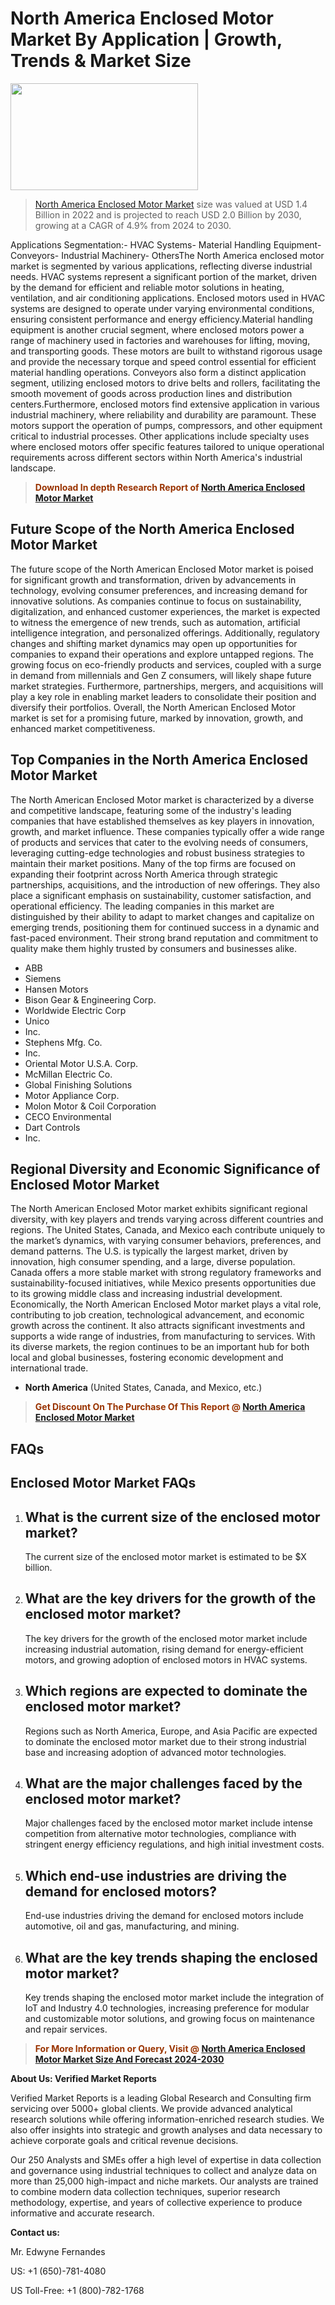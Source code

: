 <p><h1>North America Enclosed Motor Market By Application | Growth, Trends & Market Size</h1><p><img class="aligncenter size-medium wp-image-105565" src="https://ffe5etoiles.com/wp-content/uploads/2025/01/MST7-300x171.png" alt="" width="300" height="171" /></p><blockquote><p><a href="https://www.verifiedmarketreports.com/download-sample/?rid=601470&utm_source=Github-NA&utm_medium=377" target="_blank">North America Enclosed Motor Market</a> size was valued at USD 1.4 Billion in 2022 and is projected to reach USD 2.0 Billion by 2030, growing at a CAGR of 4.9% from 2024 to 2030.</p></blockquote>Applications Segmentation:- HVAC Systems- Material Handling Equipment- Conveyors- Industrial Machinery- OthersThe North America enclosed motor market is segmented by various applications, reflecting diverse industrial needs. HVAC systems represent a significant portion of the market, driven by the demand for efficient and reliable motor solutions in heating, ventilation, and air conditioning applications. Enclosed motors used in HVAC systems are designed to operate under varying environmental conditions, ensuring consistent performance and energy efficiency.Material handling equipment is another crucial segment, where enclosed motors power a range of machinery used in factories and warehouses for lifting, moving, and transporting goods. These motors are built to withstand rigorous usage and provide the necessary torque and speed control essential for efficient material handling operations. Conveyors also form a distinct application segment, utilizing enclosed motors to drive belts and rollers, facilitating the smooth movement of goods across production lines and distribution centers.Furthermore, enclosed motors find extensive application in various industrial machinery, where reliability and durability are paramount. These motors support the operation of pumps, compressors, and other equipment critical to industrial processes. Other applications include specialty uses where enclosed motors offer specific features tailored to unique operational requirements across different sectors within North America's industrial landscape.</p><blockquote><p><span style="color: #993300;"><strong>Download In depth Research Report of <a href="https://www.verifiedmarketreports.com/download-sample/?rid=601470&utm_source=Github-NA&utm_medium=377">North America Enclosed Motor Market</a></strong></span></p></blockquote><h2>Future Scope of the North America Enclosed Motor Market</h2><p>The future scope of the North American Enclosed Motor market is poised for significant growth and transformation, driven by advancements in technology, evolving consumer preferences, and increasing demand for innovative solutions. As companies continue to focus on sustainability, digitalization, and enhanced customer experiences, the market is expected to witness the emergence of new trends, such as automation, artificial intelligence integration, and personalized offerings. Additionally, regulatory changes and shifting market dynamics may open up opportunities for companies to expand their operations and explore untapped regions. The growing focus on eco-friendly products and services, coupled with a surge in demand from millennials and Gen Z consumers, will likely shape future market strategies. Furthermore, partnerships, mergers, and acquisitions will play a key role in enabling market leaders to consolidate their position and diversify their portfolios. Overall, the North American Enclosed Motor market is set for a promising future, marked by innovation, growth, and enhanced market competitiveness.</p><h2>Top Companies in the North America Enclosed Motor Market</h2><p>The North American Enclosed Motor market is characterized by a diverse and competitive landscape, featuring some of the industry's leading companies that have established themselves as key players in innovation, growth, and market influence. These companies typically offer a wide range of products and services that cater to the evolving needs of consumers, leveraging cutting-edge technologies and robust business strategies to maintain their market positions. Many of the top firms are focused on expanding their footprint across North America through strategic partnerships, acquisitions, and the introduction of new offerings. They also place a significant emphasis on sustainability, customer satisfaction, and operational efficiency. The leading companies in this market are distinguished by their ability to adapt to market changes and capitalize on emerging trends, positioning them for continued success in a dynamic and fast-paced environment. Their strong brand reputation and commitment to quality make them highly trusted by consumers and businesses alike.</p><p><ul><li>ABB </li><li> Siemens </li><li> Hansen Motors </li><li> Bison Gear & Engineering Corp. </li><li> Worldwide Electric Corp </li><li> Unico </li><li> Inc. </li><li> Stephens Mfg. Co. </li><li> Inc. </li><li> Oriental Motor U.S.A. Corp. </li><li> McMillan Electric Co. </li><li> Global Finishing Solutions </li><li> Motor Appliance Corp. </li><li> Molon Motor & Coil Corporation </li><li> CECO Environmental </li><li> Dart Controls </li><li> Inc.</li></ul></p><h2>Regional Diversity and Economic Significance of Enclosed Motor Market</h2><p>The North American Enclosed Motor market exhibits significant regional diversity, with key players and trends varying across different countries and regions. The United States, Canada, and Mexico each contribute uniquely to the market’s dynamics, with varying consumer behaviors, preferences, and demand patterns. The U.S. is typically the largest market, driven by innovation, high consumer spending, and a large, diverse population. Canada offers a more stable market with strong regulatory frameworks and sustainability-focused initiatives, while Mexico presents opportunities due to its growing middle class and increasing industrial development. Economically, the North American Enclosed Motor market plays a vital role, contributing to job creation, technological advancement, and economic growth across the continent. It also attracts significant investments and supports a wide range of industries, from manufacturing to services. With its diverse markets, the region continues to be an important hub for both local and global businesses, fostering economic development and international trade.</p><ul> <li><strong>North America</strong> (United States, Canada, and Mexico, etc.)</li></ul><blockquote><p><span style="color: #993300;"><strong>Get Discount On The Purchase Of This Report @ <a href="https://www.verifiedmarketreports.com/ask-for-discount/?rid=601470&utm_source=Github-NA&utm_medium=377">North America Enclosed Motor Market</a></strong></span></p></blockquote><h2>FAQs</h2><p><h2>Enclosed Motor Market FAQs</h1><ol> <li> <h2>What is the current size of the enclosed motor market?</div><div></h2> <p>The current size of the enclosed motor market is estimated to be $X billion.</p> </li> <li> <h2>What are the key drivers for the growth of the enclosed motor market?</div><div></h2> <p>The key drivers for the growth of the enclosed motor market include increasing industrial automation, rising demand for energy-efficient motors, and growing adoption of enclosed motors in HVAC systems.</p> </li> <li> <h2>Which regions are expected to dominate the enclosed motor market?</div><div></h2> <p>Regions such as North America, Europe, and Asia Pacific are expected to dominate the enclosed motor market due to their strong industrial base and increasing adoption of advanced motor technologies.</p> </li> <li> <h2>What are the major challenges faced by the enclosed motor market?</div><div></h2> <p>Major challenges faced by the enclosed motor market include intense competition from alternative motor technologies, compliance with stringent energy efficiency regulations, and high initial investment costs.</p> </li> <li> <h2>Which end-use industries are driving the demand for enclosed motors?</div><div></h2> <p>End-use industries driving the demand for enclosed motors include automotive, oil and gas, manufacturing, and mining.</p> </li> <li> <h2>What are the key trends shaping the enclosed motor market?</div><div></h2> <p>Key trends shaping the enclosed motor market include the integration of IoT and Industry 4.0 technologies, increasing preference for modular and customizable motor solutions, and growing focus on maintenance and repair services.</p> </li></ol></body></html></p><blockquote><p><span style="color: #993300;"><strong>For More Information or Query, Visit @ <a href="https://www.verifiedmarketreports.com/product/enclosed-motor-market/">North America Enclosed Motor Market Size And Forecast 2024-2030</a></strong></span></p></blockquote><p><strong>About Us: Verified Market Reports</strong></p><p>Verified Market Reports is a leading Global Research and Consulting firm servicing over 5000+ global clients. We provide advanced analytical research solutions while offering information-enriched research studies. We also offer insights into strategic and growth analyses and data necessary to achieve corporate goals and critical revenue decisions.</p><p>Our 250 Analysts and SMEs offer a high level of expertise in data collection and governance using industrial techniques to collect and analyze data on more than 25,000 high-impact and niche markets. Our analysts are trained to combine modern data collection techniques, superior research methodology, expertise, and years of collective experience to produce informative and accurate research.</p><p><strong>Contact us:</strong></p><p>Mr. Edwyne Fernandes</p><p>US: +1 (650)-781-4080</p><p>US Toll-Free: +1 (800)-782-1768</p>
